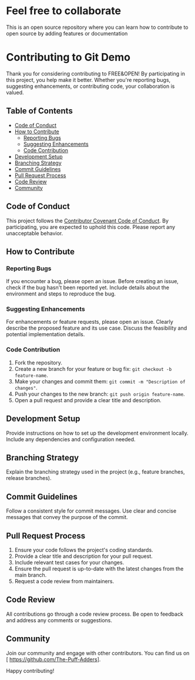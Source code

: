 # Feel free to collaborate
This is an open  source repository where you can learn how to contribute to open source by adding features or documentation

# Contributing to Git Demo

Thank you for considering contributing to FREE&OPEN! By participating in this project, you help make it better. Whether you're reporting bugs, suggesting enhancements, or contributing code, your collaboration is valued.

## Table of Contents

- [Code of Conduct](#code-of-conduct)
- [How to Contribute](#how-to-contribute)
  - [Reporting Bugs](#reporting-bugs)
  - [Suggesting Enhancements](#suggesting-enhancements)
  - [Code Contribution](#code-contribution)
- [Development Setup](#development-setup)
- [Branching Strategy](#branching-strategy)
- [Commit Guidelines](#commit-guidelines)
- [Pull Request Process](#pull-request-process)
- [Code Review](#code-review)
- [Community](#community)

## Code of Conduct

This project follows the [Contributor Covenant Code of Conduct](CODE_OF_CONDUCT.md). By participating, you are expected to uphold this code. Please report any unacceptable behavior.

## How to Contribute

### Reporting Bugs

If you encounter a bug, please open an issue. Before creating an issue, check if the bug hasn't been reported yet. Include details about the environment and steps to reproduce the bug.

### Suggesting Enhancements

For enhancements or feature requests, please open an issue. Clearly describe the proposed feature and its use case. Discuss the feasibility and potential implementation details.

### Code Contribution

1. Fork the repository.
2. Create a new branch for your feature or bug fix: `git checkout -b feature-name`.
3. Make your changes and commit them: `git commit -m "Description of changes"`.
4. Push your changes to the new branch: `git push origin feature-name`.
5. Open a pull request and provide a clear title and description.

## Development Setup

Provide instructions on how to set up the development environment locally. Include any dependencies and configuration needed.

## Branching Strategy

Explain the branching strategy used in the project (e.g., feature branches, release branches).

## Commit Guidelines

Follow a consistent style for commit messages. Use clear and concise messages that convey the purpose of the commit.

## Pull Request Process

1. Ensure your code follows the project's coding standards.
2. Provide a clear title and description for your pull request.
3. Include relevant test cases for your changes.
4. Ensure the pull request is up-to-date with the latest changes from the main branch.
5. Request a code review from maintainers.

## Code Review

All contributions go through a code review process. Be open to feedback and address any comments or suggestions.

## Community

Join our community and engage with other contributors. You can find us on [ https://github.com/The-Puff-Adders].

Happy contributing!
